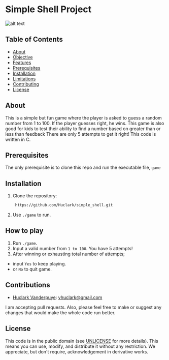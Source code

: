 # Simple Shell Project
![alt text](https://content.instructables.com/FKF/3M2G/K1NVASKL/FKF3M2GK1NVASKL.jpg?auto=webp&frame=1&fit=bounds&md=f603152d3711f5092071d170620548c6)

## Table of Contents
- [About](#about)
- [Objective](#objective)
- [Features](#features)
- [Prerequisites](#prerequisites)
- [Installation](#installation)
- [Limitations](#limitations)
- [Contributing](#contributing)
- [License](#license)

## About
This is a simple but fun game where the player is asked to guess a random number from 1 to 100. If the player guesses right, he wins. This game is also good for kids to test their ability to find a number based on greater than or less than feedback
There are only 5 attempts to get it right! This code is written in C.

## Prerequisites
The only prerequisite is to clone this repo and run the executable file, `game`

## Installation
1. Clone the repository:

   ```bash
	https://github.com/Huclark/simple_shell.git

2. Use `./game` to run.


## How to play
1. Run `./game`.
2. Input a valid number from `1 to 100`. You have 5 attempts!
3. After winning or exhausting total number of attempts;
- input `Yes` to keep playing.
- or `No` to quit game.

## Contributions
  - [Huclark Vanderpuye](https://github.com/Huclark): vhuclark@gmail.com

I am accepting pull requests. Also, please feel free to make or suggest any changes that would make the whole code run better.

## License
This code is in the public domain (see [UNLICENSE](UNLICENSE) for more details). This means you can use, modify, and distribute it without any restriction. We appreciate, but don't require, acknowledgement in derivative works.